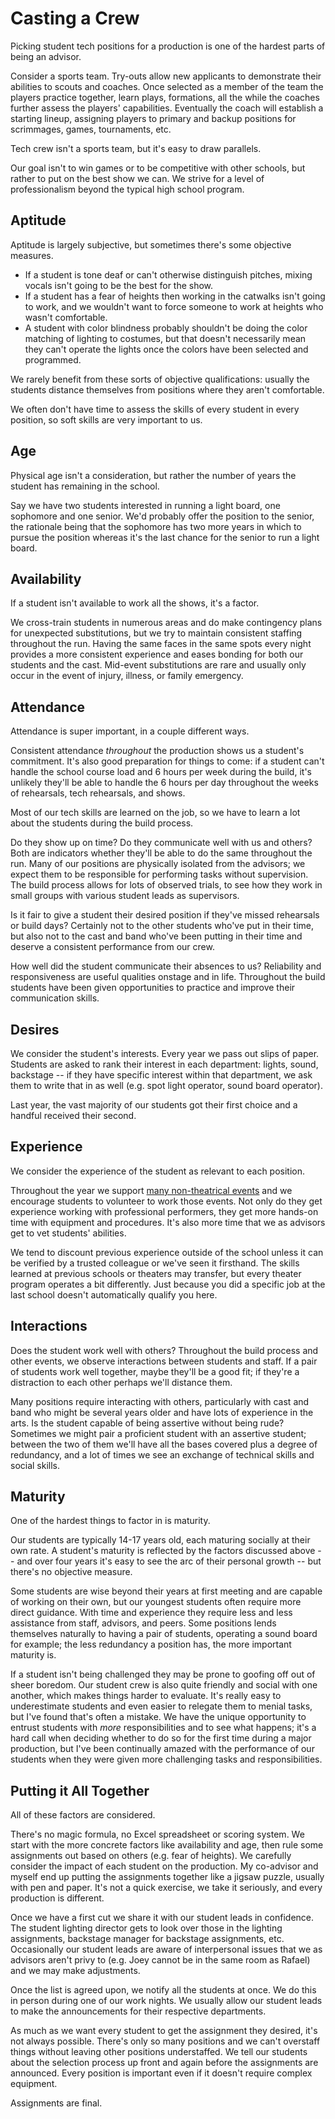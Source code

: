 <!-- title: Casting a Crew -->
<!-- categories: essay -->
<!-- tags: crew,management -->
<!-- published: 2017-07-27T09:00:00-05:00 -->
<!-- updated: 2017-07-27T09:00:00-05:00 -->
<!-- summary: Picking student tech positions for a production is one of the hardest parts of being an advisor. Our process may not be perfect, but we think it's fair, and it shouldn't be a mystery. This is how we do it. -->

# Casting a Crew

Picking student tech positions for a production is one of the hardest parts of being an advisor.

Consider a sports team. Try-outs allow new applicants to demonstrate their abilities to scouts and coaches. Once selected as a member of the team the players practice together, learn plays, formations, all the while the coaches further assess the players' capabilities. Eventually the coach will establish a starting lineup, assigning players to primary and backup positions for scrimmages, games, tournaments, etc.

Tech crew isn't a sports team, but it's easy to draw parallels.

Our goal isn't to win games or to be competitive with other schools, but rather to put on the best show we can. We strive for a level of professionalism beyond the typical high school program.

## Aptitude

Aptitude is largely subjective, but sometimes there's some objective measures.

* If a student is tone deaf or can't otherwise distinguish pitches, mixing vocals isn't going to be the best for the show.
* If a student has a fear of heights then working in the catwalks isn't going to work, and we wouldn't want to force someone to work at heights who wasn't comfortable.
* A student with color blindness probably shouldn't be doing the color matching of lighting to costumes, but that doesn't necessarily mean they can't operate the lights once the colors have been selected and programmed.

We rarely benefit from these sorts of objective qualifications: usually the students distance themselves from positions where they aren't comfortable.

We often don't have time to assess the skills of every student in every position, so soft skills are very important to us.

## Age

Physical age isn't a consideration, but rather the number of years the student has remaining in the school.

Say we have two students interested in running a light board, one sophomore and one senior. We'd probably offer the position to the senior, the rationale being that the sophomore has two more years in which to pursue the position whereas it's the last chance for the senior to run a light board.

## Availability

If a student isn't available to work all the shows, it's a factor.

We cross-train students in numerous areas and do make contingency plans for unexpected substitutions, but we try to maintain consistent staffing throughout the run. Having the same faces in the same spots every night provides a more consistent experience and eases bonding for both our students and the cast. Mid-event substitutions are rare and usually only occur in the event of injury, illness, or family emergency.

## Attendance

Attendance is super important, in a couple different ways.

Consistent attendance *throughout* the production shows us a student's commitment. It's also good preparation for things to come: if a student can't handle the school course load and 6 hours per week during the build, it's unlikely they'll be able to handle the 6 hours per day throughout the weeks of rehearsals, tech rehearsals, and shows.

Most of our tech skills are learned on the job, so we have to learn a lot about the students during the build process.

Do they show up on time? Do they communicate well with us and others? Both are indicators whether they'll be able to do the same throughout the run. Many of our positions are physically isolated from the advisors; we expect them to be responsible for performing tasks without supervision. The build process allows for lots of observed trials, to see how they work in small groups with various student leads as supervisors.

Is it fair to give a student their desired position if they've missed rehearsals or build days? Certainly not to the other students who've put in their time, but also not to the cast and band who've been putting in their time and deserve a consistent performance from our crew.

How well did the student communicate their absences to us? Reliability and responsiveness are useful qualities onstage and in life. Throughout the build students have been given opportunities to practice and improve their communication skills.

## Desires

We consider the student's interests. Every year we pass out slips of paper. Students are asked to rank their interest in each department: lights, sound, backstage -- if they have specific interest within that department, we ask them to write that in as well (e.g. spot light operator, sound board operator).

Last year, the vast majority of our students got their first choice and a handful received their second.

## Experience

We consider the experience of the student as relevant to each position.

Throughout the year we support [many non-theatrical events](https://spcrew.org/productions.html) and we encourage students to volunteer to work those events. Not only do they get experience working with professional performers, they get more hands-on time with equipment and procedures. It's also more time that we as advisors get to vet students' abilities.

We tend to discount previous experience outside of the school unless it can be verified by a trusted colleague or we've seen it firsthand. The skills learned at previous schools or theaters may transfer, but every theater program operates a bit differently. Just because you did a specific job at the last school doesn't automatically qualify you here.

## Interactions

Does the student work well with others? Throughout the build process and other events, we observe interactions between students and staff. If a pair of students work well together, maybe they'll be a good fit; if they're a distraction to each other perhaps we'll distance them.

Many positions require interacting with others, particularly with cast and band who might be several years older and have lots of experience in the arts. Is the student capable of being assertive without being rude? Sometimes we might pair a proficient student with an assertive student; between the two of them we'll have all the bases covered plus a degree of redundancy, and a lot of times we see an exchange of technical skills and social skills.

## Maturity

One of the hardest things to factor in is maturity.

Our students are typically 14-17 years old, each maturing socially at their own rate. A student's maturity is reflected by the factors discussed above -- and over four years it's easy to see the arc of their personal growth -- but there's no objective measure.

Some students are wise beyond their years at first meeting and are capable of working on their own, but our youngest students often require more direct guidance. With time and experience they require less and less assistance from staff, advisors, and peers. Some positions lends themselves naturally to having a pair of students, operating a sound board for example; the less redundancy a position has, the more important maturity is.

If a student isn't being challenged they may be prone to goofing off out of sheer boredom. Our student crew is also quite friendly and social with one another, which makes things harder to evaluate. It's really easy to underestimate students and even easier to relegate them to menial tasks, but I've found that's often a mistake. We have the unique opportunity to entrust students with *more* responsibilities and to see what happens; it's a hard call when deciding whether to do so for the first time during a major production, but I've been continually amazed with the performance of our students when they were given more challenging tasks and responsibilities.

## Putting it All Together

All of these factors are considered.

There's no magic formula, no Excel spreadsheet or scoring system. We start with the more concrete factors like availability and age, then rule some assignments out based on others (e.g. fear of heights). We carefully consider the impact of each student on the production. My co-advisor and myself end up putting the assignments together like a jigsaw puzzle, usually with pen and paper. It's not a quick exercise, we take it seriously, and every production is different.

Once we have a first cut we share it with our student leads in confidence. The student lighting director gets to look over those in the lighting assignments, backstage manager for backstage assignments, etc. Occasionally our student leads are aware of interpersonal issues that we as advisors aren't privy to (e.g. Joey cannot be in the same room as Rafael) and we may make adjustments.

Once the list is agreed upon, we notify all the students at once. We do this in person during one of our work nights. We usually allow our student leads to make the announcements for their respective departments.

As much as we want every student to get the assignment they desired, it's not always possible. There's only so many positions and we can't overstaff things without leaving other positions understaffed. We tell our students about the selection process up front and again before the assignments are announced. Every position is important even if it doesn't require complex equipment.

Assignments are final.

<!-- EOF -->
